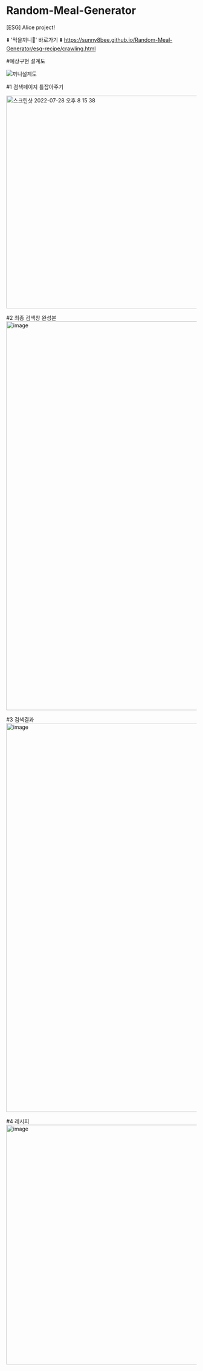 # Random-Meal-Generator
[ESG] Alice project!

⬇️ '먹을끼니🤔' 바로가기 ⬇️
https://sunny8bee.github.io/Random-Meal-Generator/esg-recipe/crawling.html


#예상구현 설계도

![끼니설계도](https://user-images.githubusercontent.com/102340541/181496603-a278d6ce-cace-49a4-b4f3-ac4faa7e9c43.png)


#1 검색페이지 틀잡아주기


<img width="562" alt="스크린샷 2022-07-28 오후 8 15 38" src="https://user-images.githubusercontent.com/102340541/181495558-ca8de2b2-ae1b-4cde-a593-79e26fd35e58.png">


#2 최종 검색창 완성본
<img width="1027" alt="image" src="https://user-images.githubusercontent.com/102340541/188267129-95ea25ef-d656-4d0a-a2a7-14ecd363b0c9.png">


#3 검색결과 
<img width="1027" alt="image" src="https://user-images.githubusercontent.com/102340541/188267199-3b2559cd-6173-4da0-8f56-96263719700f.png">


#4 레시피 
<img width="633" alt="image" src="https://user-images.githubusercontent.com/102340541/188267238-5ccf52f7-2372-4472-98da-207b128d1b3b.png">

